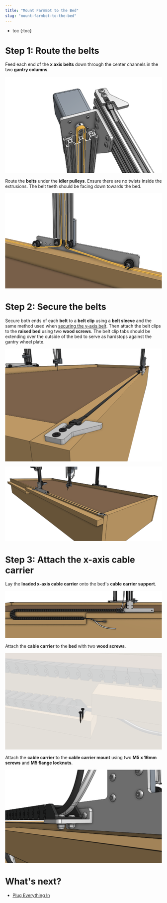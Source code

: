 ```yaml
---
title: "Mount FarmBot to the Bed"
slug: "mount-farmbot-to-the-bed"
---
```


* toc
{:toc}

# Step 1: Route the belts
Feed each end of the **x axis belts** down through the center channels in the two **gantry columns**.

![Screen Shot 2019-12-18 at 2.27.54 PM.png](_images/Screen_Shot_2019-12-18_at_2.27.54_PM.png)

Route the **belts** under the **idler pulleys**. Ensure there are no twists inside the extrusions. The belt teeth should be facing down towards the bed.

![Screen Shot 2019-12-18 at 2.28.17 PM.png](_images/Screen_Shot_2019-12-18_at_2.28.17_PM.png)

# Step 2: Secure the belts
Secure both ends of each **belt** to a **belt clip** using a **belt sleeve** and the same method used when [securing the y-axis belt](../assembly/attach-the-z-axis.md#step-2-attach-the-y-axis-belt). Then attach the belt clips to the **raised bed** using two **wood screws**. The belt clip tabs should be extending over the outside of the bed to serve as hardstops against the gantry wheel plate.

![Screen Shot 2019-12-18 at 2.16.14 PM.png](_images/Screen_Shot_2019-12-18_at_2.16.14_PM.png)



![Screen Shot 2019-12-18 at 2.20.24 PM.png](_images/Screen_Shot_2019-12-18_at_2.20.24_PM.png)

# Step 3: Attach the x-axis cable carrier
Lay the **loaded x-axis cable carrier** onto the bed's **cable carrier support**.

![Screen Shot 2019-12-18 at 2.23.24 PM.png](_images/Screen_Shot_2019-12-18_at_2.23.24_PM.png)

Attach the **cable carrier** to the **bed** with two **wood screws**.

![Screen Shot 2019-12-18 at 2.23.51 PM.png](_images/Screen_Shot_2019-12-18_at_2.23.51_PM.png)

Attach the **cable carrier** to the **cable carrier mount** using two **M5 x 16mm screws** and **M5 flange locknuts**.

![Screen Shot 2019-12-18 at 2.26.29 PM.png](_images/Screen_Shot_2019-12-18_at_2.26.29_PM.png)





# What's next?

 * [Plug Everything In](../assembly/plug-everything-in.md)
